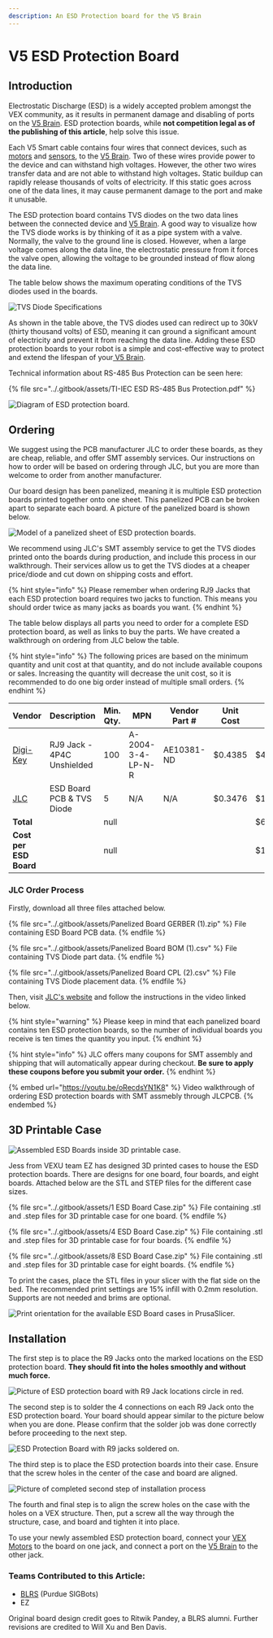 ```yaml
---
description: An ESD Protection board for the V5 Brain
---
```


# V5 ESD Protection Board

## Introduction

Electrostatic Discharge (ESD) is a widely accepted problem amongst the VEX community, as it results in permanent damage and disabling of ports on the [V5 Brain](vex-electronics/vex-v5-brain/). ESD protection boards, while **not competition legal as of the publishing of this article**, help solve this issue.&#x20;

Each V5 Smart cable contains four wires that connect devices, such as [motors](vex-electronics/motors.md) and [sensors](vex-sensors/), to the [V5 Brain](vex-electronics/vex-v5-brain/). Two of these wires provide power to the device and can withstand high voltages. However, the other two wires transfer data and are not able to withstand high voltage&#x73;**.** Static buildup can rapidly release thousands of volts of electricity. If this static goes across one of the data lines, it may cause permanent damage to the port and make it unusable.&#x20;

The ESD protection board contains TVS diodes on the two data lines between the connected device and [V5 Brain](vex-electronics/vex-v5-brain/). A good way to visualize how the TVS diode works is by thinking of it as a pipe system with a valve. Normally, the valve to the ground line is closed. However, when a large voltage comes along the data line, the electrostatic pressure from it forces the valve open, allowing the voltage to be grounded instead of flow along the data line.&#x20;

The table below shows the maximum operating conditions of the TVS diodes used in the boards.

![TVS Diode Specifications](<../.gitbook/assets/image (73).png>)

As shown in the table above, the TVS diodes used can redirect up to 30kV (thirty thousand volts) of ESD, meaning it can ground a significant amount of electricity and prevent it from reaching the data line. Adding these ESD protection boards to your robot is a simple and cost-effective way to protect and extend the lifespan of your[ V5 Brain](vex-electronics/vex-v5-brain/).

Technical information about RS-485 Bus Protection can be seen here:&#x20;

{% file src="../.gitbook/assets/TI-IEC ESD RS-485 Bus Protection.pdf" %}

![Diagram of ESD protection board.](<../.gitbook/assets/Board Diagram.png>)

## Ordering

We suggest using the PCB manufacturer JLC to order these boards, as they are cheap, reliable, and offer SMT assembly services. Our instructions on how to order will be based on ordering through JLC, but you are more than welcome to order from another manufacturer.

Our board design has been panelized, meaning it is multiple ESD protection boards printed together onto one sheet. This panelized PCB can be broken apart to separate each board. A picture of the panelized board is shown below.

![Model of a panelized sheet of ESD protection boards.](<../.gitbook/assets/Top Edit.PNG>)

We recommend using JLC's SMT assembly service to get the TVS diodes printed onto the boards during production, and include this process in our walkthrough. Their services allow us to get the TVS diodes at a cheaper price/diode and cut down on shipping costs and effort.

{% hint style="info" %}
Please remember when ordering RJ9 Jacks that each ESD protection board requires two jacks to function. This means you should order twice as many jacks as boards you want.&#x20;
{% endhint %}

The table below displays all parts you need to order for a complete ESD protection board, as well as links to buy the parts. We have created a walkthrough on ordering from JLC below the table.

{% hint style="info" %}
The following prices are based on the minimum quantity and unit cost at that quantity, and do not include available coupons or sales. Increasing the quantity will decrease the unit cost, so it is recommended to do one big order instead of multiple small orders.
{% endhint %}

<table><thead><tr><th width="215">Vendor</th><th>Description</th><th data-type="number">Min. Qty.</th><th>MPN</th><th>Vendor Part #</th><th>Unit Cost</th><th>Ext.</th></tr></thead><tbody><tr><td><a href="https://www.digikey.com/en/products/detail/assmann-wsw-components/A-2004-3-4-LP-N-R/2183632">Digi-Key</a></td><td>RJ9 Jack - 4P4C Unshielded</td><td>100</td><td>A-2004-3-4-LP-N-R</td><td>AE10381-ND</td><td>$0.4385</td><td>$43.85</td></tr><tr><td><a href="https://www.jlcpcb.com">JLC</a></td><td>ESD Board PCB &#x26; TVS Diode</td><td>5</td><td>N/A</td><td>N/A</td><td>$0.3476</td><td>$17.38</td></tr><tr><td><strong>Total</strong></td><td></td><td>null</td><td></td><td></td><td></td><td>$61.23</td></tr><tr><td><strong>Cost per ESD Board</strong></td><td></td><td>null</td><td></td><td></td><td></td><td>$1.2246</td></tr></tbody></table>

### JLC Order Process

Firstly, download all three files attached below.

{% file src="../.gitbook/assets/Panelized Board GERBER (1).zip" %}
File containing ESD Board PCB data.
{% endfile %}

{% file src="../.gitbook/assets/Panelized Board BOM (1).csv" %}
File containing TVS Diode part data.
{% endfile %}

{% file src="../.gitbook/assets/Panelized Board CPL (2).csv" %}
File containing TVS Diode placement data.
{% endfile %}

Then, visit [JLC's website](https://www.jlcpcb.com) and follow the instructions in the video linked below.&#x20;

{% hint style="warning" %}
Please keep in mind that each panelized board contains ten ESD protection boards, so the number of individual boards you receive is ten times the quantity you input.
{% endhint %}

{% hint style="info" %}
JLC offers many coupons for SMT assembly and shipping that will automatically appear during checkout. **Be sure to apply these coupons before you submit your order.**
{% endhint %}

{% embed url="https://youtu.be/oRecdsYN1K8" %}
Video walkthrough of ordering ESD protection boards with SMT assmebly through JLCPCB.
{% endembed %}

## 3D Printable Case

![Assembled ESD Boards inside 3D printable case.](<../.gitbook/assets/image (96).png>)

Jess from VEXU team EZ has designed 3D printed cases to house the ESD protection boards. There are designs for one board, four boards, and eight boards. Attached below are the STL and STEP files for the different case sizes.&#x20;

{% file src="../.gitbook/assets/1 ESD Board Case.zip" %}
File containing .stl and .step files for 3D printable case for one board.
{% endfile %}

{% file src="../.gitbook/assets/4 ESD Board Case.zip" %}
File containing .stl and .step files for 3D printable case for four boards.
{% endfile %}

{% file src="../.gitbook/assets/8 ESD Board Case.zip" %}
File containing .stl and .step files for 3D printable case for eight boards.
{% endfile %}

To print the cases, place the STL files in your slicer with the flat side on the bed. The recommended print settings are 15% infill with 0.2mm resolution. Supports are not needed and brims are optional.&#x20;

![Print orientation for the available ESD Board cases in PrusaSlicer.](<../.gitbook/assets/image (199).png>)

## Installation

The first step is to place the R9 Jacks onto the marked locations on the ESD protection board. **They should fit into the holes smoothly and without much force.**

![Picture of ESD protection board with R9 Jack locations circle in red.](<../.gitbook/assets/Jacks Circled.PNG>)

The second step is to solder the 4 connections on each R9 Jack onto the ESD protection board. Your board should appear similar to the picture below when you are done. Please confirm that the solder job was done correctly before proceeding to the next step.

![ESD Protection Board with R9 jacks soldered on.](../.gitbook/assets/IMG_6009.jpg)

The third step is to place the ESD protection boards into their case. Ensure that the screw holes in the center of the case and board are aligned.

![Picture of completed second step of installation process](<../.gitbook/assets/ESD Boards in case.jpg>)

The fourth and final step is to align the screw holes on the case with the holes on a VEX structure. Then, put a screw all the way through the structure, case, and board and tighten it into place.

To use your newly assembled ESD protection board, connect your [VEX Motors](vex-electronics/motors.md) to the board on one jack, and connect a port on the [V5 Brain](vex-electronics/vex-v5-brain/) to the other jack.

### Teams Contributed to this Article:

* [BLRS](https://purduesigbots.com/) (Purdue SIGBots)
* EZ

Original board design credit goes to Ritwik Pandey, a BLRS alumni. Further revisions are credited to Will Xu and Ben Davis.&#x20;
